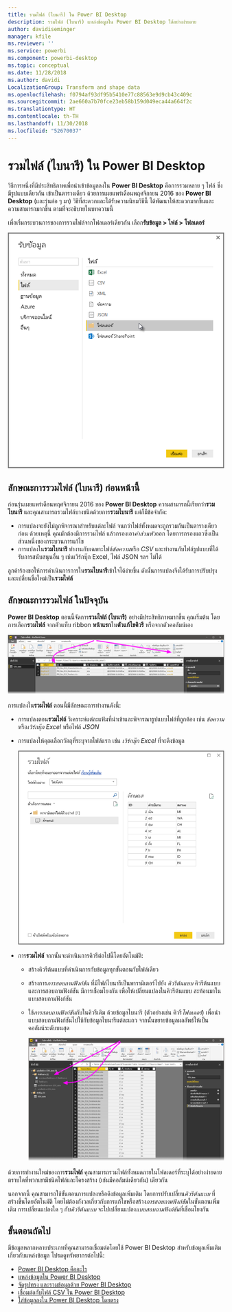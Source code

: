 ```yaml
---
title: รวมไฟล์ (ไบนารี) ใน Power BI Desktop
description: รวมไฟล์ (ไบนารี) แหล่งข้อมูลใน Power BI Desktop ได้อย่างง่ายดาย
author: davidiseminger
manager: kfile
ms.reviewer: ''
ms.service: powerbi
ms.component: powerbi-desktop
ms.topic: conceptual
ms.date: 11/28/2018
ms.author: davidi
LocalizationGroup: Transform and shape data
ms.openlocfilehash: f0794af93df95b5410e77c88563e9d9cb43c409c
ms.sourcegitcommit: 2ae660a7b70fce23eb58b159d049eca44a664f2c
ms.translationtype: HT
ms.contentlocale: th-TH
ms.lasthandoff: 11/30/2018
ms.locfileid: "52670037"
---
```

# <a name="combine-files-binaries-in-power-bi-desktop"></a>รวมไฟล์ (ไบนารี) ใน Power BI Desktop
วิธีการหนึ่งที่มีประสิทธิภาพเพื่อนำเข้าข้อมูลลงใน **Power BI Desktop** คือการรวมหลาย ๆ ไฟล์ ซึ่งมีรูปแบบเดียวกัน เข้าเป็นตารางเดียว ด้วยการเผยแพร่เดือนพฤศจิกายน 2016 ของ **Power BI Desktop** (และรุ่นต่อ ๆ มา) วิธีที่สะดวกและได้รับความนิยมวิธีนี้ ได้พัฒนาให้สะดวกมากขึ้นและความสามารถมากขึ้น ตามที่จะอธิบายในบทความนี้

เพื่อเริ่มกระบวนการของการรวมไฟล์จากโฟลเดอร์เดียวกัน เลือก**รับข้อมูล > ไฟล์ > โฟลเดอร์**

![](media/desktop-combine-binaries/combine-binaries_1.png)

## <a name="previous-combine-files-binaries-behavior"></a>ลักษณะการรวมไฟล์ (ไบนารี) ก่อนหน้านี้
ก่อนรุ่นเผยแพร่เดือนพฤศจิกายน 2016 ของ **Power BI Desktop** ความสามารถนี้เรียกว่า**รวมไบนารี** และคุณสามารถรวมไฟล์บางชนิดด้วยการ**รวมไบนารี** แต่ก็มีข้อจำกัด:

* การแปลงจะยังไม่ถูกพิจารณาสำหรับแต่ละไฟล์ จนกว่าไฟล์ทั้งหมดจะถูกรวมกันเป็นตารางเดียวก่อน ด้วยเหตุนี้ คุณมักต้องมีการรวมไฟล์ แล้วกรองเอา*ค่าส่วนหัว*ออก โดยการกรองแถวซึ่งเป็นส่วนหนึ่งของกระบวนการแก้ไข
* การแปลงใน**รวมไบนารี** ทำงานกับเฉพาะไฟล์*ข้อความ*หรือ *CSV* และทำงานกับไฟล์รูปแบบที่ได้รับการสนับสนุนอื่น ๆ เช่นเวิร์กบุ๊ก Excel, ไฟล์ JSON ฯลฯ ไม่ได้

ลูกค้าร้องขอให้การดำเนินการการใน**รวมไบนารี**เข้าใจได้ง่ายขึ้น ดังนั้นการแปลงจึงได้รับการปรับปรุง และเปลี่ยนชื่อใหม่เป็น**รวมไฟล์**

## <a name="current-combine-files-behavior"></a>ลักษณะการรวมไฟล์ ในปัจจุบัน
**Power BI Desktop** ตอนนี้จัดการ**รวมไฟล์ (ไบนารี)** อย่างมีประสิทธิภาพมากขึ้น คุณเริ่มต้น โดยการเลือก**รวมไฟล์** จากตัวแท็บ ribbon **หน้าแรก**ใน**ตัวแก้ไขคิวรี** หรือจากตัวคอลัมน์เอง

![](media/desktop-combine-binaries/combine-binaries_2a.png)

การแปลงใน**รวมไฟล์** ตอนนี้มีลักษณะการทำงานดังนี้:

* การแปลงตอน**รวมไฟล์** วิเคราะห์แต่ละแฟ้มที่นำเข้าและพิจารณารูปแบบไฟล์ที่ถูกต้อง เช่น *ข้อความ* หรือ*เวิร์กบุ๊ก Excel* หรือไฟล์ *JSON*
* การแปลงให้คุณเลือกวัตถุที่ระบุจากไฟล์แรก เช่น *เวิร์กบุ๊ก Excel* ที่จะดึงข้อมูล
  
  ![](media/desktop-combine-binaries/combine-binaries_3.png)
* การ**รวมไฟล์** จากนั้นจะดำเนินการคิวรีต่อไปนี้โดยอัตโนมัติ:
  
  * สร้างคิวรีต้นแบบที่ดำเนินการกับข้อมูลทุกขั้นตอนกับไฟล์เดียว
  * สร้างการ*การสอบถามฟังก์ชัน* ที่มีไฟล์ไบนารีเป็นพารามิเตอร์ไปยัง *คิวรีต้นแบบ* คิวรีต้นแบบและการสอบถามฟังก์ชัน มีการเชื่อมโยงกัน เพื่อให้เปลี่ยนแปลงในคิวรีต้นแบบ สะท้อนมาในแบบสอบถามฟังก์ชัน
  * ใช้*การสอบถามฟังก์ชัน*กับในคิวรีเดิม ด้วยข้อมูลไบนารี (ตัวอย่างเช่น คิวรี*โฟลเดอร์*) เพื่อนำแบบสอบถามฟังก์ชันไปใช้กับข้อมูลไบนารีแต่ละแถว จากนั้นขยายข้อมูลผลลัพธ์ให้เป็นคอลัมน์ระดับบนสุด
    
    ![](media/desktop-combine-binaries/combine-binaries_4.png)

ด้วยการทำงานใหม่ของการ**รวมไฟล์** คุณสามารถรวมไฟล์ทั้งหมดภายในโฟลเดอร์ที่ระบุได้อย่างง่ายดาย ตราบใดที่พวกเขามีชนิดไฟล์และโครงสร้าง (เช่นมีคอลัมน์เดียวกัน) เดียวกัน

นอกจากนี้ คุณสามารถใช้ขั้นตอนการแปลงหรือดึงข้อมูลเพิ่มเติม โดยการปรับเปลี่ยน*คิวรีต้นแบบ* ที่สร้างขึ้นโดยอัตโนมัติ โดยไม่ต้องกังวลเกี่ยวกับการแก้ไขหรือสร้าง*การสอบถามฟังก์ชัน*ในขั้นตอนเพิ่มเติม การเปลี่ยนแปลงใด ๆ กับ*คิวรีต้นแบบ* จะไปเปลี่ยนแปลง*แบบสอบถามฟังก์ชัน*ที่เชื่อมโยงกัน

## <a name="next-steps"></a>ขั้นตอนถัดไป
มีข้อมูลหลากหลายประเภทที่คุณสามารถเชื่อมต่อโดยใช้ Power BI Desktop สำหรับข้อมูลเพิ่มเติมเกี่ยวกับแหล่งข้อมูล โปรดดูทรัพยากรต่อไปนี้:

* [Power BI Desktop คืออะไร](desktop-what-is-desktop.md)
* [แหล่งข้อมูลใน Power BI Desktop](desktop-data-sources.md)
* [จัดรูปทรง และรวมข้อมูลด้วย Power BI Desktop](desktop-shape-and-combine-data.md)
* [เชื่อมต่อกับไฟล์ CSV ใน Power BI Desktop](desktop-connect-csv.md)   
* [ใส่ข้อมูลลงใน Power BI Desktop โดยตรง](desktop-enter-data-directly-into-desktop.md)   

